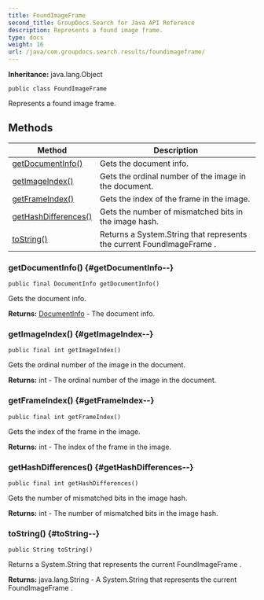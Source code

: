 ```yaml
---
title: FoundImageFrame
second_title: GroupDocs.Search for Java API Reference
description: Represents a found image frame.
type: docs
weight: 16
url: /java/com.groupdocs.search.results/foundimageframe/
---
```

**Inheritance:**
java.lang.Object
```
public class FoundImageFrame
```

Represents a found image frame.
## Methods

| Method | Description |
| --- | --- |
| [getDocumentInfo()](#getDocumentInfo--) | Gets the document info. |
| [getImageIndex()](#getImageIndex--) | Gets the ordinal number of the image in the document. |
| [getFrameIndex()](#getFrameIndex--) | Gets the index of the frame in the image. |
| [getHashDifferences()](#getHashDifferences--) | Gets the number of mismatched bits in the image hash. |
| [toString()](#toString--) | Returns a  System.String  that represents the current  FoundImageFrame . |
### getDocumentInfo() {#getDocumentInfo--}
```
public final DocumentInfo getDocumentInfo()
```


Gets the document info.

**Returns:**
[DocumentInfo](../../com.groupdocs.search.results/documentinfo) - The document info.
### getImageIndex() {#getImageIndex--}
```
public final int getImageIndex()
```


Gets the ordinal number of the image in the document.

**Returns:**
int - The ordinal number of the image in the document.
### getFrameIndex() {#getFrameIndex--}
```
public final int getFrameIndex()
```


Gets the index of the frame in the image.

**Returns:**
int - The index of the frame in the image.
### getHashDifferences() {#getHashDifferences--}
```
public final int getHashDifferences()
```


Gets the number of mismatched bits in the image hash.

**Returns:**
int - The number of mismatched bits in the image hash.
### toString() {#toString--}
```
public String toString()
```


Returns a  System.String  that represents the current  FoundImageFrame .

**Returns:**
java.lang.String - A  System.String  that represents the current  FoundImageFrame .
